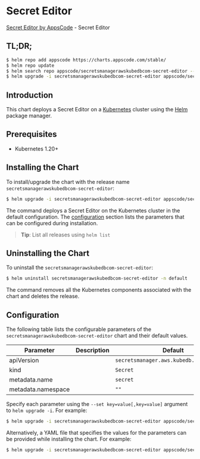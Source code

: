 # Secret Editor

[Secret Editor by AppsCode](https://appscode.com) - Secret Editor

## TL;DR;

```bash
$ helm repo add appscode https://charts.appscode.com/stable/
$ helm repo update
$ helm search repo appscode/secretsmanagerawskubedbcom-secret-editor --version=v0.27.0
$ helm upgrade -i secretsmanagerawskubedbcom-secret-editor appscode/secretsmanagerawskubedbcom-secret-editor -n default --create-namespace --version=v0.27.0
```

## Introduction

This chart deploys a Secret Editor on a [Kubernetes](http://kubernetes.io) cluster using the [Helm](https://helm.sh) package manager.

## Prerequisites

- Kubernetes 1.20+

## Installing the Chart

To install/upgrade the chart with the release name `secretsmanagerawskubedbcom-secret-editor`:

```bash
$ helm upgrade -i secretsmanagerawskubedbcom-secret-editor appscode/secretsmanagerawskubedbcom-secret-editor -n default --create-namespace --version=v0.27.0
```

The command deploys a Secret Editor on the Kubernetes cluster in the default configuration. The [configuration](#configuration) section lists the parameters that can be configured during installation.

> **Tip**: List all releases using `helm list`

## Uninstalling the Chart

To uninstall the `secretsmanagerawskubedbcom-secret-editor`:

```bash
$ helm uninstall secretsmanagerawskubedbcom-secret-editor -n default
```

The command removes all the Kubernetes components associated with the chart and deletes the release.

## Configuration

The following table lists the configurable parameters of the `secretsmanagerawskubedbcom-secret-editor` chart and their default values.

|     Parameter      | Description |                       Default                       |
|--------------------|-------------|-----------------------------------------------------|
| apiVersion         |             | <code>secretsmanager.aws.kubedb.com/v1alpha1</code> |
| kind               |             | <code>Secret</code>                                 |
| metadata.name      |             | <code>secret</code>                                 |
| metadata.namespace |             | <code>""</code>                                     |


Specify each parameter using the `--set key=value[,key=value]` argument to `helm upgrade -i`. For example:

```bash
$ helm upgrade -i secretsmanagerawskubedbcom-secret-editor appscode/secretsmanagerawskubedbcom-secret-editor -n default --create-namespace --version=v0.27.0 --set apiVersion=secretsmanager.aws.kubedb.com/v1alpha1
```

Alternatively, a YAML file that specifies the values for the parameters can be provided while
installing the chart. For example:

```bash
$ helm upgrade -i secretsmanagerawskubedbcom-secret-editor appscode/secretsmanagerawskubedbcom-secret-editor -n default --create-namespace --version=v0.27.0 --values values.yaml
```

